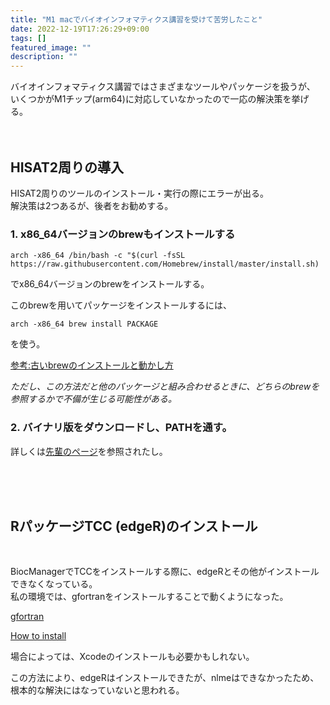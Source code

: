 ```yaml
---
title: "M1 macでバイオインフォマティクス講習を受けて苦労したこと"
date: 2022-12-19T17:26:29+09:00
tags: []
featured_image: ""
description: ""
---
```


バイオインフォマティクス講習ではさまざまなツールやパッケージを扱うが、  
いくつかがM1チップ(arm64)に対応していなかったので一応の解決策を挙げる。  
 <br><br>

## HISAT2周りの導入  

HISAT2周りのツールのインストール・実行の際にエラーが出る。  
解決策は2つあるが、後者をお勧めする。


### 1. x86_64バージョンのbrewもインストールする  


```
arch -x86_64 /bin/bash -c "$(curl -fsSL 
https://raw.githubusercontent.com/Homebrew/install/master/install.sh)
```
でx86_64バージョンのbrewをインストールする。  



このbrewを用いてパッケージをインストールするには、  
```
arch -x86_64 brew install PACKAGE
```
を使う。




[参考:古いbrewのインストールと動かし方](https://blog.mksc.jp/contents/apple-silicon/)

*ただし、この方法だと他のパッケージと組み合わせるときに、どちらのbrewを参照するかで不備が生じる可能性がある。*



### 2. バイナリ版をダウンロードし、PATHを通す。

詳しくは[先輩のページ](https://notemy.netlify.app/trouble-shooting/mac-architecture/)を参照されたし。  


<br>
<br>
<br>


## RパッケージTCC (edgeR)のインストール

<br>

BiocManagerでTCCをインストールする際に、edgeRとその他がインストールできなくなっている。  
私の環境では、gfortranをインストールすることで動くようになった。

[gfortran](https://github.com/fxcoudert/gfortran-for-macOS/releases)  


[How to install](file:///Volumes/gfortran-ARM-12.2-Ventura/README.html)

場合によっては、Xcodeのインストールも必要かもしれない。

この方法により、edgeRはインストールできたが、nlmeはできなかったため、根本的な解決にはなっていないと思われる。
